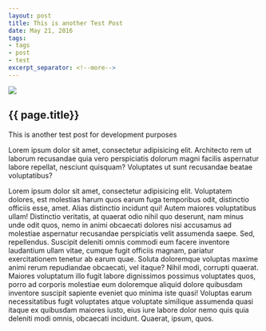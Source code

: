 ```yaml
---
layout: post
title: This is another Test Post
date: May 21, 2016
tags:
- tags
- post
- test
excerpt_separator: <!--more-->
---
```

<img class="featured-image" src="/images/AdobeStock_89915506.jpeg">
<h2 class="post-h2">{{ page.title}}</h2>
<p class="post-sub-desc"><span>This is another test post for development purposes</span></p>
<!--more-->
<p>
	Lorem ipsum dolor sit amet, consectetur adipisicing elit. Architecto rem ut laborum recusandae quia vero perspiciatis dolorum magni facilis aspernatur labore repellat, nesciunt quisquam? Voluptates ut sunt recusandae beatae voluptatibus?
</p>
<p>
	<span>Lorem ipsum dolor sit amet, consectetur adipisicing elit. Voluptatem dolores, est molestias harum quos earum fuga temporibus odit, distinctio officiis esse, amet. Alias distinctio incidunt qui! Autem maiores voluptatibus ullam!</span>
	<span>Distinctio veritatis, at quaerat odio nihil quo deserunt, nam minus unde odit quos, nemo in animi obcaecati dolores nisi accusamus ad molestiae aspernatur recusandae perspiciatis velit assumenda saepe. Sed, repellendus.</span>
	<span>Suscipit deleniti omnis commodi eum facere inventore laudantium ullam vitae, cumque fugit officiis magnam, pariatur exercitationem tenetur ab earum quae. Soluta doloremque voluptas maxime animi rerum repudiandae obcaecati, vel itaque?</span>
	<span>Nihil modi, corrupti quaerat. Maiores voluptatum illo fugit labore dignissimos possimus voluptates quos, porro ad corporis molestiae eum doloremque aliquid dolore quibusdam inventore suscipit sapiente eveniet quo minima iste quasi!</span>
	<span>Voluptas earum necessitatibus fugit voluptates atque voluptate similique assumenda quasi itaque ex quibusdam maiores iusto, eius iure labore dolor nemo quis quia deleniti modi omnis, obcaecati incidunt. Quaerat, ipsum, quos.</span>
</p>